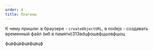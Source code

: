 ```yaml
---
order: 4
title: Плагины
---
```


К чему пришли: в браузере - `createObjectURL`, в nodejs - создавать временный файл (мб в памяти)313вdцфошвфцшовфшоц

фцвфцвфцвфцвцф